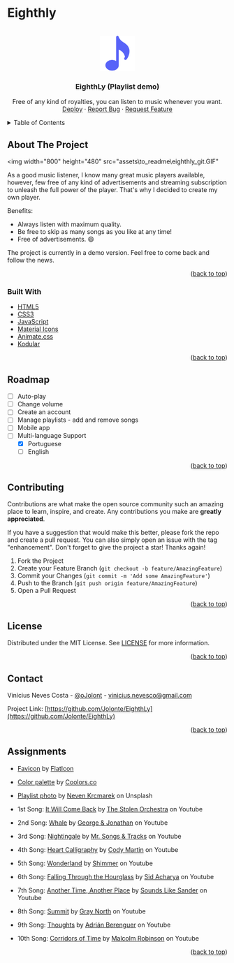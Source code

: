 # Eighthly

<div id="top"></div>

<!-- PROJECT SHIELDS -->
<!-- [![Contributors][contributors-shield]][https://github.com/Jolonte/EighthLy/graphs/contributors]
[![Forks][forks-shield]][https://github.com/Jolonte/EighthLy/network/members]
[![Stargazers][stars-shield]][https://github.com/Jolonte/EighthLy/stargazers]
[![Issues][issues-shield]][https://github.com/Jolonte/EighthLy/issues]
[![MIT License][license-shield]][LICENSE]
[![LinkedIn][linkedin-shield]][https://www.linkedin.com/in/nevesco/] -->

<!-- PROJECT LOGO -->
<br />
<div align="center">
  <a href="https://github.com/Jolonte/EighthLy">
    <img src="assets\to_readme\logo.png" alt="Logo" width="80" height="80">
  </a>

  <h3 align="center">EighthLy (Playlist demo)</h3>

  <p align="center">
    Free of any kind of royalties, you can listen to music whenever you want.
    <br />
    <a href="https://music-app-layout.vercel.app/">Deploy</a>
    ·
    <a href="https://github.com/Jolonte/EighthLy/issues">Report Bug</a>
    ·
    <a href="https://github.com/Jolonte/EighthLy/pulls">Request Feature</a>
  </p>
</div>



<!-- TABLE OF CONTENTS -->
<details>
  <summary>Table of Contents</summary>
  <ol>
    <li>
      <a href="#about-the-project">About The Project</a>
      <ul>
        <li><a href="#built-with">Built With</a></li>
      </ul>
    </li>
    <li><a href="#roadmap">Roadmap</a></li>
    <li><a href="#contributing">Contributing</a></li>
    <li><a href="#license">License</a></li>
    <li><a href="#contact">Contact</a></li>
    <li><a href="#assignments">Assignments</a></li>
  </ol>
</details>



<!-- ABOUT THE PROJECT -->
## About The Project

<img width="800" height="480" src="assets\to_readme\eighthly_git.GIF"

As a good music listener, I know many great music players available, however, few free of any kind of advertisements and streaming subscription to unleash the full power of the player. That's why I decided to create my own player.

Benefits:
* Always listen with maximum quality.
* Be free to skip as many songs as you like at any time!
* Free of advertisements. :smile:

The project is currently in a demo version. Feel free to come back and follow the news.

<p align="right">(<a href="#top">back to top</a>)</p>



### Built With

* [HTML5](https://html5.org/)
* [CSS3](https://www.w3.org/Style/CSS/Overview.en.html)
* [JavaScript](https://www.javascript.com/)
* [Material Icons](https://fonts.google.com/icons)
* [Animate.css](https://animate.style/)
* [Kodular](https://www.kodular.io/)


<p align="right">(<a href="#top">back to top</a>)</p>



<!-- ROADMAP -->
## Roadmap

- [ ] Auto-play
- [ ] Change volume
- [ ] Create an account
- [ ] Manage playlists - add and remove songs
- [ ] Mobile app
- [ ] Multi-language Support
    - [x] Portuguese
    - [ ] English

<p align="right">(<a href="#top">back to top</a>)</p>



<!-- CONTRIBUTING -->
## Contributing

Contributions are what make the open source community such an amazing place to learn, inspire, and create. Any contributions you make are **greatly appreciated**.

If you have a suggestion that would make this better, please fork the repo and create a pull request. You can also simply open an issue with the tag "enhancement".
Don't forget to give the project a star! Thanks again!

1. Fork the Project
2. Create your Feature Branch (`git checkout -b feature/AmazingFeature`)
3. Commit your Changes (`git commit -m 'Add some AmazingFeature'`)
4. Push to the Branch (`git push origin feature/AmazingFeature`)
5. Open a Pull Request

<p align="right">(<a href="#top">back to top</a>)</p>



<!-- LICENSE -->
## License

Distributed under the MIT License. See <a href="LICENSE">LICENSE</a> for more information.

<p align="right">(<a href="#top">back to top</a>)</p>



<!-- CONTACT -->
## Contact

Vinícius Neves Costa - [@oJolont](https://twitter.com/oJolont) - vinicius.nevesco@gmail.com

Project Link: [https://github.com/Jolonte/EighthLy](https://github.com/Jolonte/EighthLy)

<p align="right">(<a href="#top">back to top</a>)</p>



<!-- ACKNOWLEDGMENTS -->
## Assignments

* [Favicon](https://www.flaticon.com/br/icone-gratis/nota-musical_727218?term=google%20play%20music&page=1&position=37&page=1&position=37&related_id=727218&origin=tag) by [FlatIcon](https://www.flaticon.com/)
* [Color palette](https://coolors.co/16bac5-5fbff9-efe9f4-171d1c-5863f8) by [Coolors.co](https://coolors.co/)

* [Playlist photo](https://unsplash.com/photos/50HS3AzJsvQ) by [Neven Krcmarek](https://unsplash.com/@nevenkrcmarek) on Unsplash
* 1st Song: [It Will Come Back](https://www.youtube.com/watch?v=nJi6FgGKTGc) by [The Stolen Orchestra](https://www.youtube.com/channel/UCa3UQAJkky2ZXVB2JRW9lcw) on Youtube
* 2nd Song: [Whale](https://www.youtube.com/watch?v=UtbReDCdzQw) by [George & Jonathan](https://www.youtube.com/channel/UC-zfW80uv5a3lrH2JiFvGwA) on Youtube
* 3rd Song: [Nightingale](https://www.youtube.com/watch?v=UtbReDCdzQw) by [Mr. Songs & Tracks](https://www.youtube.com/channel/UCwgLGxCm7NGP3ECNkKnFgJA/videos) on Youtube
* 4th Song: [Heart Calligraphy](https://www.youtube.com/watch?v=JhwCP49vu9s) by [Cody Martin](https://www.youtube.com/channel/UCaKBEybQjRBmQbT8qLgMHmQ) on Youtube
* 5th Song: [Wonderland](https://www.youtube.com/watch?v=TL_2Qc27li4) by [Shimmer](https://www.youtube.com/channel/UCVmYmjbWauqzNf3tqL6QeRA) on Youtube
* 6th Song: [Falling Through the Hourglass](https://www.youtube.com/watch?v=i4yRbeiu6M0) by [Sid Acharya](https://www.youtube.com/channel/UCzCJS-SPsHqUHO9oYzh5iTw) on Youtube
* 7th Song: [Another Time, Another Place](https://www.youtube.com/watch?v=9wdYIokXHaU) by [Sounds Like Sander](https://www.youtube.com/channel/UCOOmq7TUfXuFf8SKPcj07Ag) on Youtube
* 8th Song: [Summit](https://www.youtube.com/watch?v=7kKyDTa9uTI) by [Gray North](https://www.youtube.com/channel/UCEw876R7zDm1zwcZJb1fezw) on Youtube
* 9th Song: [Thoughts](https://www.youtube.com/watch?v=QlR-aHHqQmQ) by [Adrián Berenguer](https://www.youtube.com/channel/UCDH--aYQOl8jzSMaW17V94A) on Youtube
* 10th Song: [Corridors of Time](https://www.youtube.com/watch?v=Pdr5GGzrpCY) by [Malcolm Robinson](https://www.youtube.com/channel/UC5icB83QfmTzxR45f8l0hcg) on Youtube


<p align="right">(<a href="#top">back to top</a>)</p>